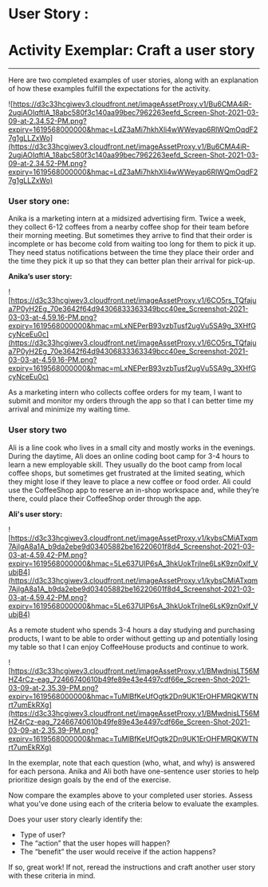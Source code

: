 # User Story  :

# Activity Exemplar: Craft a user story

---

Here are two completed examples of user stories, along with an explanation of how these examples fulfill the expectations for the activity.

![https://d3c33hcgiwev3.cloudfront.net/imageAssetProxy.v1/Bu6CMA4iR-2ugjAOIqftlA_18abc580f3c140aa99bec7962263eefd_Screen-Shot-2021-03-09-at-2.34.52-PM.png?expiry=1619568000000&hmac=LdZ3aMi7hkhXli4wWWeyap6RlWQmOqdF27g1gLLZxWo](https://d3c33hcgiwev3.cloudfront.net/imageAssetProxy.v1/Bu6CMA4iR-2ugjAOIqftlA_18abc580f3c140aa99bec7962263eefd_Screen-Shot-2021-03-09-at-2.34.52-PM.png?expiry=1619568000000&hmac=LdZ3aMi7hkhXli4wWWeyap6RlWQmOqdF27g1gLLZxWo)

### **User story one:**

Anika is a marketing intern at a midsized advertising firm. Twice a week, they collect 6-12 coffees from a nearby coffee shop for their team before their morning meeting. But sometimes they arrive to find that their order is incomplete or has become cold from waiting too long for them to pick it up. They need status notifications between the time they place their order and the time they pick it up so that they can better plan their arrival for pick-up.

**Anika’s user story:**

![https://d3c33hcgiwev3.cloudfront.net/imageAssetProxy.v1/6CO5rs_TQfajua7P0yH2Eg_70e3642f64d94306833363349bcc40ee_Screenshot-2021-03-03-at-4.59.16-PM.png?expiry=1619568000000&hmac=mLxNEPerB93vzbTusf2ugVu5SA9g_3XHfGcyNceEu0c](https://d3c33hcgiwev3.cloudfront.net/imageAssetProxy.v1/6CO5rs_TQfajua7P0yH2Eg_70e3642f64d94306833363349bcc40ee_Screenshot-2021-03-03-at-4.59.16-PM.png?expiry=1619568000000&hmac=mLxNEPerB93vzbTusf2ugVu5SA9g_3XHfGcyNceEu0c)

As a marketing intern who collects coffee orders for my team, I want to submit and monitor my orders through the app so that I can better time my arrival and minimize my waiting time.

### **User story two**

Ali is a line cook who lives in a small city and mostly works in the evenings. During the daytime, Ali does an online coding boot camp for 3-4 hours to learn a new employable skill. They usually do the boot camp from local coffee shops, but sometimes get frustrated at the limited seating, which they might lose if they leave to place a new coffee or food order. Ali could use the CoffeeShop app to reserve an in-shop workspace and, while they’re there, could place their CoffeeShop order through the app.

**Ali's user story:**

![https://d3c33hcgiwev3.cloudfront.net/imageAssetProxy.v1/kybsCMiATxqm7AjIgA8a1A_b9da2ebe9d03405882be16220601f8d4_Screenshot-2021-03-03-at-4.59.42-PM.png?expiry=1619568000000&hmac=5Le637UlP6sA_3hkUokTrjlne6LsK9zn0xlf_VubjB4](https://d3c33hcgiwev3.cloudfront.net/imageAssetProxy.v1/kybsCMiATxqm7AjIgA8a1A_b9da2ebe9d03405882be16220601f8d4_Screenshot-2021-03-03-at-4.59.42-PM.png?expiry=1619568000000&hmac=5Le637UlP6sA_3hkUokTrjlne6LsK9zn0xlf_VubjB4)

As a remote student who spends 3-4 hours a day studying and purchasing products, I want to be able to order without getting up and potentially losing my table so that I can enjoy CoffeeHouse products and continue to work.

![https://d3c33hcgiwev3.cloudfront.net/imageAssetProxy.v1/BMwdnisLT56MHZ4rCz-eag_72466740610b49fe89e43e4497cdf66e_Screen-Shot-2021-03-09-at-2.35.39-PM.png?expiry=1619568000000&hmac=TuMlBfKeUfOgtk2Dn9UK1ErOHFMRQKWTNrt7umEkRXg](https://d3c33hcgiwev3.cloudfront.net/imageAssetProxy.v1/BMwdnisLT56MHZ4rCz-eag_72466740610b49fe89e43e4497cdf66e_Screen-Shot-2021-03-09-at-2.35.39-PM.png?expiry=1619568000000&hmac=TuMlBfKeUfOgtk2Dn9UK1ErOHFMRQKWTNrt7umEkRXg)

In the exemplar, note that each question (who, what, and why) is answered for each persona. Anika and Ali both have one-sentence user stories to help prioritize design goals by the end of the exercise.

Now compare the examples above to your completed user stories. Assess what you’ve done using each of the criteria below to evaluate the examples. 

Does your user story clearly identify the:

- Type of user?
- The “action” that the user hopes will happen?
- The “benefit” the user would receive if the action happens?

If so, great work! If not, reread the instructions and craft another user story with these criteria in mind.